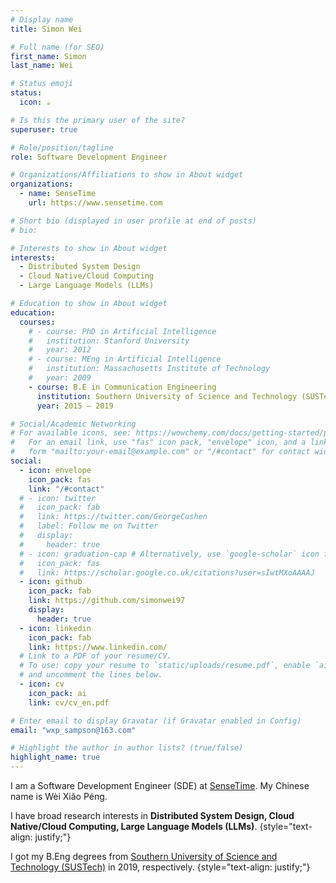 ```yaml
---
# Display name
title: Simon Wei

# Full name (for SEO)
first_name: Simon
last_name: Wei

# Status emoji
status:
  icon: ☕️

# Is this the primary user of the site?
superuser: true

# Role/position/tagline
role: Software Development Engineer

# Organizations/Affiliations to show in About widget
organizations:
  - name: SenseTime
    url: https://www.sensetime.com

# Short bio (displayed in user profile at end of posts)
# bio:

# Interests to show in About widget
interests:
  - Distributed System Design
  - Cloud Native/Cloud Computing
  - Large Language Models (LLMs)

# Education to show in About widget
education:
  courses:
    # - course: PhD in Artificial Intelligence
    #   institution: Stanford University
    #   year: 2012
    # - course: MEng in Artificial Intelligence
    #   institution: Massachusetts Institute of Technology
    #   year: 2009
    - course: B.E in Communication Engineering
      institution: Southern University of Science and Technology (SUSTech)
      year: 2015 — 2019

# Social/Academic Networking
# For available icons, see: https://wowchemy.com/docs/getting-started/page-builder/#icons
#   For an email link, use "fas" icon pack, "envelope" icon, and a link in the
#   form "mailto:your-email@example.com" or "/#contact" for contact widget.
social:
  - icon: envelope
    icon_pack: fas
    link: "/#contact"
  # - icon: twitter
  #   icon_pack: fab
  #   link: https://twitter.com/GeorgeCushen
  #   label: Follow me on Twitter
  #   display:
  #     header: true
  # - icon: graduation-cap # Alternatively, use `google-scholar` icon from `ai` icon pack
  #   icon_pack: fas
  #   link: https://scholar.google.co.uk/citations?user=sIwtMXoAAAAJ
  - icon: github
    icon_pack: fab
    link: https://github.com/simonwei97
    display:
      header: true
  - icon: linkedin
    icon_pack: fab
    link: https://www.linkedin.com/
  # Link to a PDF of your resume/CV.
  # To use: copy your resume to `static/uploads/resume.pdf`, enable `ai` icons in `params.yaml`,
  # and uncomment the lines below.
  - icon: cv
    icon_pack: ai
    link: cv/cv_en.pdf

# Enter email to display Gravatar (if Gravatar enabled in Config)
email: "wxp_sampson@163.com"

# Highlight the author in author lists? (true/false)
highlight_name: true
---
```


I am a Software Development Engineer (SDE) at [SenseTime](https://www.sensetime.com). My Chinese name is W&egrave;i Xi&abreve;o P&eacute;ng.

I have broad research interests in **Distributed System Design, Cloud Native/Cloud Computing, Large Language Models (LLMs)**.
{style="text-align: justify;"}

I got my B.Eng degrees from [Southern University of Science and Technology (SUSTech)](https://www.sustech.edu.cn/en/) in 2019, respectively.
{style="text-align: justify;"}
